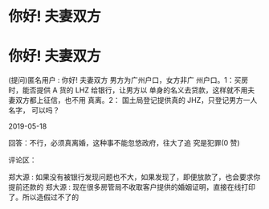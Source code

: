 # 你好! 夫妻双方

# 你好! 夫妻双方

(提问)匿名用户 : 你好! 夫妻双方 男方为广州户口，女方非广 州户口。1：买房时，能否提供 A 货的 LHZ 给银行，让男方以 单身的名义去贷款，这样就不用夫妻双方都上征信，也不用 真离。2： 国土局登记提供真的 JHZ，只登记男方一人名字， 可以吗？

2019-05-18

回答：不行，必须真离婚，这种事不能忽悠政府，往大了追 究是犯罪(0 赞)

评论区：

郑大源 : 如果没有被银行发现问题也不大，如果发现了，即便放款了，也会要求你提前还款的 郑大源 : 现在很多房管局不收取客户提供的婚姻证明，直接在线打印了。所以造假过不了的